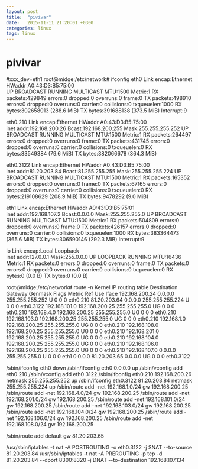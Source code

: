 ```yaml
---
layout: post
title:  "pivivar"
date:   2015-11-11 21:20:01 +0300
categories: linux
tags: linux
---
```


# pivivar
#xxx_dev=eth1
root@midge:/etc/network# ifconfig
eth0      Link encap:Ethernet  HWaddr A0:43:D3:B5:75:00  
          UP BROADCAST RUNNING MULTICAST  MTU:1500  Metric:1
          RX packets:429849 errors:0 dropped:0 overruns:0 frame:0
          TX packets:498910 errors:0 dropped:0 overruns:0 carrier:0
          collisions:0 txqueuelen:1000 
          RX bytes:302658013 (288.6 MiB)  TX bytes:391688138 (373.5 MiB)
          Interrupt:9 

eth0.210  Link encap:Ethernet  HWaddr A0:43:D3:B5:75:00  
          inet addr:192.168.200.26  Bcast:192.168.200.255  Mask:255.255.255.252
          UP BROADCAST RUNNING MULTICAST  MTU:1500  Metric:1
          RX packets:264497 errors:0 dropped:0 overruns:0 frame:0
          TX packets:431745 errors:0 dropped:0 overruns:0 carrier:0
          collisions:0 txqueuelen:0 
          RX bytes:83549384 (79.6 MiB)  TX bytes:382066678 (364.3 MiB)

eth0.3122 Link encap:Ethernet  HWaddr A0:43:D3:B5:75:00  
          inet addr:81.20.203.84  Bcast:81.255.255.255  Mask:255.255.255.224
          UP BROADCAST RUNNING MULTICAST  MTU:1500  Metric:1
          RX packets:165352 errors:0 dropped:0 overruns:0 frame:0
          TX packets:67165 errors:0 dropped:0 overruns:0 carrier:0
          collisions:0 txqueuelen:0 
          RX bytes:219108629 (208.9 MiB)  TX bytes:9478292 (9.0 MiB)

eth1      Link encap:Ethernet  HWaddr A0:43:D3:B5:75:01  
          inet addr:192.168.107.2  Bcast:0.0.0.0  Mask:255.255.255.0
          UP BROADCAST RUNNING MULTICAST  MTU:1500  Metric:1
          RX packets:504809 errors:0 dropped:0 overruns:0 frame:0
          TX packets:426157 errors:0 dropped:0 overruns:0 carrier:0
          collisions:0 txqueuelen:1000 
          RX bytes:383364473 (365.6 MiB)  TX bytes:306590146 (292.3 MiB)
          Interrupt:9 

lo        Link encap:Local Loopback  
          inet addr:127.0.0.1  Mask:255.0.0.0
          UP LOOPBACK RUNNING  MTU:16436  Metric:1
          RX packets:0 errors:0 dropped:0 overruns:0 frame:0
          TX packets:0 errors:0 dropped:0 overruns:0 carrier:0
          collisions:0 txqueuelen:0 
          RX bytes:0 (0.0 B)  TX bytes:0 (0.0 B)

root@midge:/etc/network# route -n
Kernel IP routing table
Destination     Gateway         Genmask         Flags Metric Ref    Use Iface
192.168.200.24  0.0.0.0         255.255.255.252 U     0      0        0 eth0.210
81.20.203.64    0.0.0.0         255.255.255.224 U     0      0        0 eth0.3122
192.168.101.0   192.168.200.25  255.255.255.0   UG    0      0        0 eth0.210
192.168.4.0     192.168.200.25  255.255.255.0   UG    0      0        0 eth0.210
192.168.103.0   192.168.200.25  255.255.255.0   UG    0      0        0 eth0.210
192.168.1.0     192.168.200.25  255.255.255.0   UG    0      0        0 eth0.210
192.168.108.0   192.168.200.25  255.255.255.0   UG    0      0        0 eth0.210
192.168.201.0   192.168.200.25  255.255.255.0   UG    0      0        0 eth0.210
192.168.104.0   192.168.200.25  255.255.255.0   UG    0      0        0 eth0.210
192.168.106.0   192.168.200.25  255.255.255.0   UG    0      0        0 eth0.210
192.168.107.0   0.0.0.0         255.255.255.0   U     0      0        0 eth1
0.0.0.0         81.20.203.65    0.0.0.0         UG    0      0        0 eth0.3122






/sbin/ifconfig eth0 down
/sbin/ifconfig eth0 0.0.0.0 up
/sbin/vconfig add eth0 210
/sbin/vconfig add eth0 3122
/sbin/ifconfig eth0.210 192.168.200.26 netmask 255.255.255.252 up
/sbin/ifconfig eth0.3122 81.20.203.84 netmask 255.255.255.224 up
/sbin/route add -net 192.168.1.0/24 gw 192.168.200.25
/sbin/route add -net 192.168.4.0/24 gw 192.168.200.25
/sbin/route add -net 192.168.201.0/24 gw 192.168.200.25
/sbin/route add -net 192.168.101.0/24 gw 192.168.200.25
/sbin/route add -net 192.168.103.0/24 gw 192.168.200.25
/sbin/route add -net 192.168.104.0/24 gw 192.168.200.25
/sbin/route add -net 192.168.106.0/24 gw 192.168.200.25
/sbin/route add -net 192.168.108.0/24 gw 192.168.200.25

/sbin/route add default gw 81.20.203.65

/usr/sbin/iptables -t nat -A POSTROUTING -o eth0.3122 -j SNAT --to-source 81.20.203.84
/usr/sbin/iptables -t nat -A PREROUTING -p tcp -d 81.20.203.84 --dport 8300:8320 -j DNAT --to-destination 192.168.107.134








